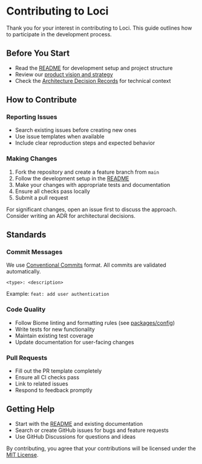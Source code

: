 # Contributing to Loci

Thank you for your interest in contributing to Loci. This guide outlines how to participate in the development process.

## Before You Start

- Read the [README](./README.md) for development setup and project structure
- Review our [product vision and strategy](https://github.com/emiliosheinz/loci/wiki/Product-vision,-features,-and-strategy)
- Check the [Architecture Decision Records](./docs/architecture/decisions/) for technical context

## How to Contribute

### Reporting Issues
- Search existing issues before creating new ones
- Use issue templates when available
- Include clear reproduction steps and expected behavior

### Making Changes
1. Fork the repository and create a feature branch from `main`
2. Follow the development setup in the [README](./README.md)
3. Make your changes with appropriate tests and documentation
4. Ensure all checks pass locally
5. Submit a pull request

For significant changes, open an issue first to discuss the approach. Consider writing an ADR for architectural decisions.

## Standards

### Commit Messages
We use [Conventional Commits](https://www.conventionalcommits.org/) format. All commits are validated automatically.

```
<type>: <description>
```

Example: `feat: add user authentication`

### Code Quality
- Follow Biome linting and formatting rules (see [packages/config](./packages/config/))
- Write tests for new functionality
- Maintain existing test coverage
- Update documentation for user-facing changes

### Pull Requests
- Fill out the PR template completely
- Ensure all CI checks pass
- Link to related issues
- Respond to feedback promptly

## Getting Help

- Start with the [README](./README.md) and existing documentation
- Search or create GitHub issues for bugs and feature requests
- Use GitHub Discussions for questions and ideas

By contributing, you agree that your contributions will be licensed under the [MIT License](./LICENSE).